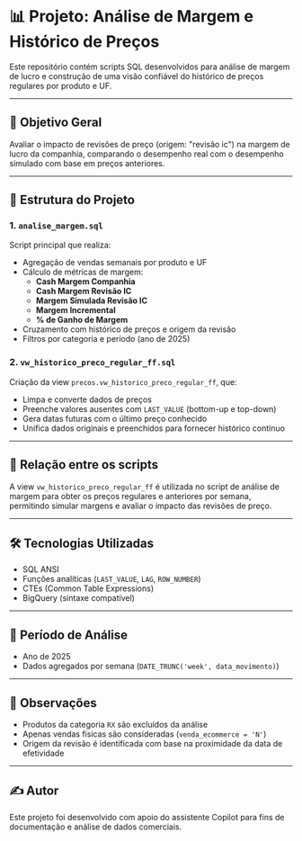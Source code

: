 # 📊 Projeto: Análise de Margem e Histórico de Preços

Este repositório contém scripts SQL desenvolvidos para análise de margem de lucro e construção de uma visão confiável do histórico de preços regulares por produto e UF.

---

## 🧠 Objetivo Geral

Avaliar o impacto de revisões de preço (origem: "revisão ic") na margem de lucro da companhia, comparando o desempenho real com o desempenho simulado com base em preços anteriores.

---

## 📁 Estrutura do Projeto

### 1. `analise_margem.sql`

Script principal que realiza:

- Agregação de vendas semanais por produto e UF
- Cálculo de métricas de margem:
  - **Cash Margem Companhia**
  - **Cash Margem Revisão IC**
  - **Margem Simulada Revisão IC**
  - **Margem Incremental**
  - **% de Ganho de Margem**
- Cruzamento com histórico de preços e origem da revisão
- Filtros por categoria e período (ano de 2025)

### 2. `vw_historico_preco_regular_ff.sql`

Criação da view `precos.vw_historico_preco_regular_ff`, que:

- Limpa e converte dados de preços
- Preenche valores ausentes com `LAST_VALUE` (bottom-up e top-down)
- Gera datas futuras com o último preço conhecido
- Unifica dados originais e preenchidos para fornecer histórico contínuo

---

## 🔗 Relação entre os scripts

A view `vw_historico_preco_regular_ff` é utilizada no script de análise de margem para obter os preços regulares e anteriores por semana, permitindo simular margens e avaliar o impacto das revisões de preço.

---

## 🛠️ Tecnologias Utilizadas

- SQL ANSI
- Funções analíticas (`LAST_VALUE`, `LAG`, `ROW_NUMBER`)
- CTEs (Common Table Expressions)
- BigQuery (sintaxe compatível)

---

## 📅 Período de Análise

- Ano de 2025
- Dados agregados por semana (`DATE_TRUNC('week', data_movimento)`)

---

## 📌 Observações

- Produtos da categoria `RX` são excluídos da análise
- Apenas vendas físicas são consideradas (`venda_ecommerce = 'N'`)
- Origem da revisão é identificada com base na proximidade da data de efetividade

---

## ✍️ Autor

Este projeto foi desenvolvido com apoio do assistente Copilot para fins de documentação e análise de dados comerciais.


